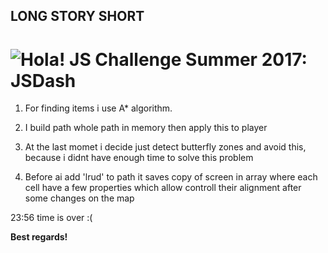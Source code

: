 ## LONG STORY SHORT

# <img src=https://hola.org/img/logo.png alt="Hola!"> JS Challenge Summer 2017: JSDash

1. For finding items i use A* algorithm.

2. I build path whole path in memory then apply this to player

3. At the last momet i decide just detect butterfly zones and avoid this, because i didnt have enough time to solve this problem 

4. Before ai add 'lrud' to path it saves copy of screen in array where each cell have a few properties which allow controll their alignment after some changes on the map 

23:56 time is over :(


**Best regards!**
